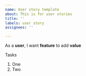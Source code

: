 ```yaml
---
name: User story template
about: This is for user stories
title: ''
labels: user story
assignees: ''

---
```


As a **user**, I want **feature** to add **value**



Tasks
1. One
2. Two
